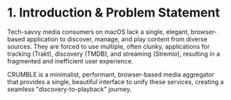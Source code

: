 # 1. Introduction & Problem Statement

Tech-savvy media consumers on macOS lack a single, elegant, browser-based application to discover, manage, and play content from diverse sources. They are forced to use multiple, often clunky, applications for tracking (Trakt), discovery (TMDB), and streaming (Stremio), resulting in a fragmented and inefficient user experience.

CRUMBLE is a minimalist, performant, browser-based media aggregator that provides a single, beautiful interface to unify these services, creating a seamless "discovery-to-playback" journey.
